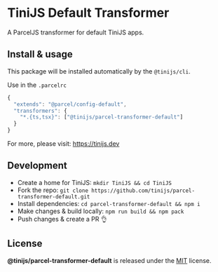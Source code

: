 # TiniJS Default Transformer

A ParcelJS transformer for default TiniJS apps.

## Install & usage

This package will be installed automatically by the `@tinijs/cli`.

Use in the `.parcelrc`

```js
{
  "extends": "@parcel/config-default",
  "transformers": {
    "*.{ts,tsx}": ["@tinijs/parcel-transformer-default"]
  }
}
```

For more, please visit: <https://tinijs.dev>

## Development

- Create a home for TiniJS: `mkdir TiniJS && cd TiniJS`
- Fork the repo: `git clone https://github.com/tinijs/parcel-transformer-default.git`
- Install dependencies: `cd parcel-transformer-default && npm i`
- Make changes & build locally: `npm run build && npm pack`
- Push changes & create a PR 👌

## License

**@tinijs/parcel-transformer-default** is released under the [MIT](https://github.com/tinijs/parcel-transformer-default/blob/master/LICENSE) license.
